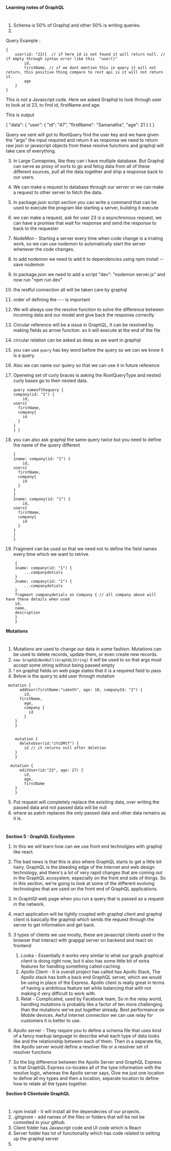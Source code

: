 **Learning notes of GraphQL**
#
1. Schema is 50% of Graphql and other 50% is writing queries.
2. 
Query Example : 
```
{
    user(id: "23){  // if here id is not found it will return null. // if empty through syntax error like this  "user()"
        id,
        firstName, // if we dont mention this in query it will not return, this positive thing compare to rest api is it will not return it.
        age
    }
}
```
This is not a Javascript code. Here we asked Graphql to look through user to look at id 23, to find id, firstName and age.

This is output

{
  "data": {
    "user": {
      "id": "47",
      "firstName": "Samanatha",
      "age": 21
    }
  }
}

Query we sent will got to RootQuery find the user key and we have given the "args" the input required and return it as response
we need to return raw json or javascript objects from these resolve functions and graphql will take care of everything.

3. In Large Comapnies, like they can i have mutliple database. But Graphql can serve as proxy of sorts to go and fetcg
data from all of these different sources, pull all the data together and ship a response back to our users.

4. We can make a request to database through our server or we can make a request to other server to fetch the data.
5. In package.json script section you can write a command that can be used to execute the program like starting a server, building it execute
6. we can make a request, ask for user 23 is a asynchronous request, we can have a promise that wait for response and send the response to back to the requester
7. NodeMon - Starting a server every time when code change is a irrating work, so we can use nodemon to automatically start the server
whenever the code changes.
8. to add nodemon we need to add it to dependencies using npm install --save nodemon
9. In package.json we need to add a script "dev": "nodemon server.js" and now run "npm run dev"
10. the restful connection all will be taken care by graphql
11. order of defining the --- is important
12. We will always use the resolve function to solve the difference between incoming data and our model and give back the response correctly

13. Circular reference will be a issue in GraphQL, It can be resolved by making fields as arrow function. so it will execute at the end of the file
14. circular relation can be asked as deep as we want in graphql

    
15. you can use `query` has key word before the query so we can we know it is a query.
16. Also we can name our quiery so that we can use it in future reference
17. Openeing set of curly braces is asking the RootQueryType and nested curly bases go to their nested data.
    ```
    query nameofthequery {
    company(id: "1") {
        id,
    users{
      firstName,
      company{
        id
      }
    }
    } }
    ```
18. you can also ask graphql the same query twice but you need to define the name of the quiery different
    ```
    {
    1name: company(id: "1") {
        id,
    users{
      firstName,
      company{
        id
      }
    }
    }
    2name: company(id: "1") {
        id,
    users{
      firstName,
      company{
        id
      }
    }
    }
    }
    ```
19. Fragment can be used so that we need not to define the field names every time which we want to retrive.

```
    {
    1name: company(id: "1") {
        ...companydetials
    }
    2name: company(id: "1") {
        ...companydetials
    }
    fragment companydetials on Company { // all company above will have these details when used
    id,
    name,
    description
    }
    }
```

**Mutations**
#
1. Mutations are used to change our data in some fashion.
Mutations can be used to delete records, update them, or even create new records.
2. `new GraphQLNonNull(GraphQLString)` it will be used to so that args must accept some string without being passed empty
3. ! on graphql fields on web page states that it is a required field to pass
4. Below is the query to add user through mutation
```
 mutation {
      addUser(firstName:"saketh", age: 10, companyId: "2") {
        id,
      firstName,
        age,
        company {
          id
        }
    }
    }

```
```

    mutation {
      deleteUser(id:"zYcDMtf") {
    	id // it returns null after deletion
    }
    }
```
```
  mutation {
      editUser(id:"23", age: 27) {
        id,
        age,
        firstName
    }
    }
```
5. Put request will completely replace the exisiting data, over writing the passed data and not passed data will be null
6. where as patch replaces the only passed data and other data remains as it is.
#

**Section 5 : GraphQL EcoSystem**

1. In this we will learn how can we use front end technolgies with graphql like react.
2. The bad news is that this is also where GraphQL starts to get a little bit hairy.
GraphQL is the bleeding edge of the Internet and web design technology, and there's a lot of very rapid changes that are coming out in the GraphQL ecosystem, especially on the front end side of things. So in this section, we're going to look at some of the different evolving technologies that are used on the front end of GraphQL applications.
3. In GraphIQl web page when you run a query that is passed as a request in the network.
4. react application will be tightly coupled with graphql client and graphql client is basically the graphiql which sends the request through the server to get information and get back.
5. 3 types of clients we use mostly, these are javascript clients used in the browser that interact with grapgql server on backend and react on frontend
   1. Looka - Essentially it works very similar to what our graph graphical client is doing right now, but it also
has some little bit of extra features for handling something called caching.
    2. Apollo Client - It is overall project has called has Apollo Stack, The Apollo stack has both a back end GraphQL server, which we would be using in place of the Express. Apollo client is really great in terms of having a ambitious feature set while balancing that with not
making it very difficult to work with.
    3. Relat - Complicated, used by Facebook team, So in the relay world, handling mutations is probably like a factor of ten more challenging than the
mutations we've put together already. Best performance on Mobile devices. Awful internet connection we can use relay for customers it is better to use.

6. Apollo server - They require you to define a schema file that uses kind of a fancy markup language to describe what
each type of data looks like and the relationship between each of them. Then in a separate file, the Apollo server would define a resolver file or a resolver set of resolver functions

7. So the big difference between the Apollo Server and GraphQL Express is that GraphQL Express co-locates
all of the type information with the resolve logic, whereas the Apollo server says, Give me just one
location to define all my types and then a location, separate location to define how to relate all
the types together.



**Section 6 Clientside GraphQL** 
#

1. npm install - it will install all the dependecies of our projects.
2. .gitignore - add names of the files or folders that will be not be commited in your github.
3. Client folder has Javascript code and UI code which is React
4. Server folder has lot of functionality which has code related to setting up the graphql server
5. 


